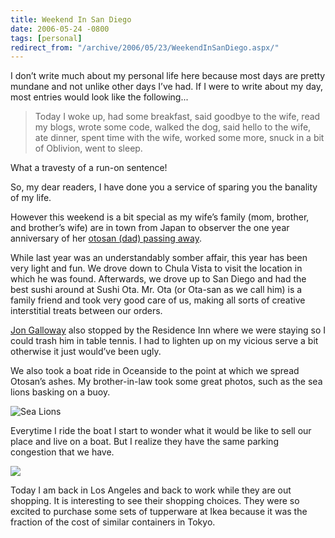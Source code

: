 ```yaml
---
title: Weekend In San Diego
date: 2006-05-24 -0800
tags: [personal]
redirect_from: "/archive/2006/05/23/WeekendInSanDiego.aspx/"
---
```


I don’t write much about my personal life here because most days are
pretty mundane and not unlike other days I’ve had. If I were to write
about my day, most entries would look like the following...

> Today I woke up, had some breakfast, said goodbye to the wife, read my
> blogs, wrote some code, walked the dog, said hello to the wife, ate
> dinner, spent time with the wife, worked some more, snuck in a bit of
> Oblivion, went to sleep.

What a travesty of a run-on sentence!

So, my dear readers, I have done you a service of sparing you the
banality of my life.

However this weekend is a bit special as my wife’s family (mom, brother,
and brother’s wife) are in town from Japan to observer the one year
anniversary of her [otosan (dad) passing
away](https://haacked.com/archive/2005/05/22/ALossInTheFamily.aspx "A Loss In The Family").

While last year was an understandably somber affair, this year has been
very light and fun. We drove down to Chula Vista to visit the location
in which he was found. Afterwards, we drove up to San Diego and had the
best sushi around at Sushi Ota. Mr. Ota (or Ota-san as we call him) is a
family friend and took very good care of us, making all sorts of
creative interstitial treats between our orders.

[Jon Galloway](http://weblogs.asp.net/jgalloway "Jon Galloway") also
stopped by the Residence Inn where we were staying so I could trash him
in table tennis. I had to lighten up on my vicious serve a bit otherwise
it just would’ve been ugly.

We also took a boat ride in Oceanside to the point at which we spread
Otosan’s ashes. My brother-in-law took some great photos, such as the
sea lions basking on a buoy.

![Sea Lions](https://haacked.com/images/SeaLions.jpg)

Everytime I ride the boat I start to wonder what it would be like to
sell our place and live on a boat. But I realize they have the same
parking congestion that we have.

![](https://haacked.com/images/BoatsInARow.jpg)

Today I am back in Los Angeles and back to work while they are out
shopping. It is interesting to see their shopping choices. They were so
excited to purchase some sets of tupperware at Ikea because it was the
fraction of the cost of similar containers in Tokyo.

